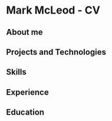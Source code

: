 # Mark McLeod - CV

## About me

## Projects and Technologies

## Skills

## Experience

## Education



